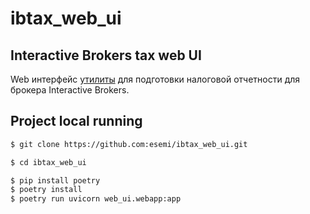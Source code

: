 # ibtax_web_ui
Interactive Brokers tax web UI
---

Web интерфейс [утилиты](https://github.com/cdump/investments) для подготовки налоговой отчетности для брокера Interactive Brokers.


## Project local running

```bash
$ git clone https://github.com:esemi/ibtax_web_ui.git

$ cd ibtax_web_ui

$ pip install poetry
$ poetry install
$ poetry run uvicorn web_ui.webapp:app
 
```
